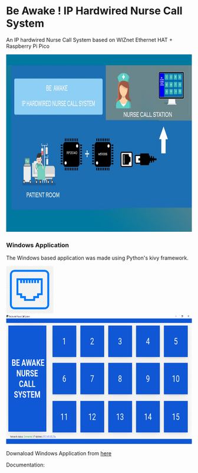 # Be Awake ! IP Hardwired Nurse Call System
An IP hardwired Nurse Call System based on WIZnet Ethernet HAT + Raspberry Pi Pico

<img src="img/cover_image-1024x576 .jpg" width="1024" height="480" />

### Windows Application

The Windows based application was made using Python's kivy framework.

<img src="img/icon.png" width="128" height="128" />
<img src="img/win_app.png" width="650" height="350" />

Downaload Windows Application from <a href="https://github.com/amalmathewtech/be-awake-ip-hardwired-nurse-call-system/blob/main/windows_application/executable_file/setup.exe">here</a>

Documentation:


